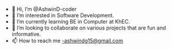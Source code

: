 - 👋 Hi, I’m @AshwinD-coder
- 👀 I’m interested in Software Development.
- 🌱 I’m currently learning BE in Computer at KhEC.
- 💞️ I’m looking to collaborate on various projects that are fun and informative.
- 📫 How to reach me -ashwindg15@gmail.com

<!---
AshwinD-coder/AshwinD-coder is a ✨ special ✨ repository because its `README.md` (this file) appears on your GitHub profile.
You can click the Preview link to take a look at your changes.
--->
